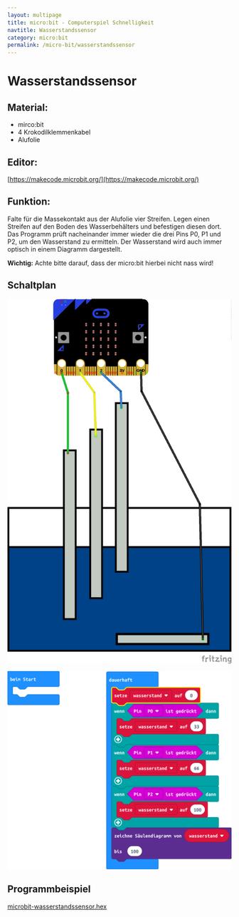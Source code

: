 ```yaml
---
layout: multipage
title: micro:bit - Computerspiel Schnelligkeit
navtitle: Wasserstandssensor
category: micro:bit
permalink: /micro-bit/wasserstandssensor
---
```


# Wasserstandssensor

## Material:

+ mirco:bit
+ 4 Krokodilklemmenkabel
+ Alufolie

## Editor:

[https://makecode.microbit.org/](https://makecode.microbit.org/)

## Funktion:

Falte für die Massekontakt aus der Alufolie vier Streifen. Legen
einen Streifen auf den Boden des Wasserbehälters und befestigen diesen dort.
Das Programm prüft nacheinander immer wieder die drei Pins P0, P1 und P2, um den Wasserstand zu ermitteln.
Der Wasserstand wird auch immer optisch in einem Diagramm dargestellt.

<div class="alert alert-info" role="alert">
<b>Wichtig:</b> Achte bitte darauf, dass der micro:bit hierbei nicht nass wird!
</div>

## Schaltplan

![](images/wasserstandssensor_Steckplatine.png)

![](images/micro-bit-Screenshot-Wassersensor.png)


## Programmbeispiel
[microbit-wasserstandssensor.hex](appendix/microbit-wasserstandssensor.hex)
